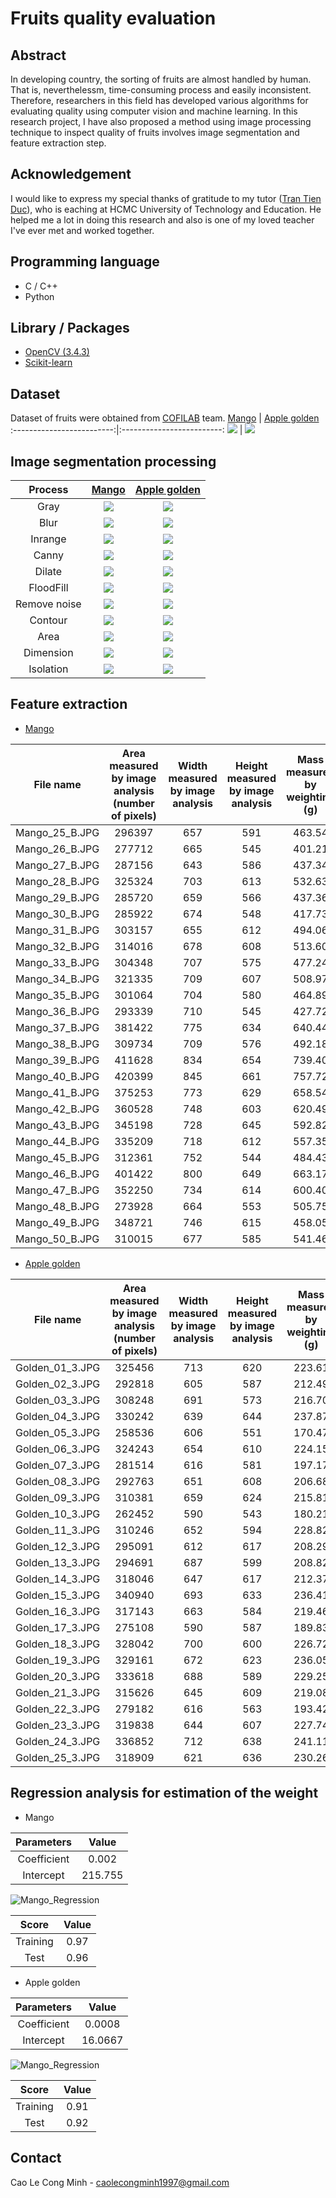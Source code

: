 # Fruits quality evaluation 

## Abstract
In developing country, the sorting of fruits are almost handled by human. That is, neverthelessm, time-consuming process and easily inconsistent. Therefore, researchers in this field has developed various algorithms for evaluating quality using computer vision and machine learning. In this research project, I have also proposed a method using image processing technique to inspect quality of fruits involves image segmentation and feature extraction step.

## Acknowledgement
I would like to express my special thanks of gratitude to my tutor ([Tran Tien Duc](http://fit.hcmute.edu.vn/ArticleId/19dcfcee-ee3a-41ab-b752-df1e6fc9af47/)), who is eaching at HCMC University of Technology and Education. He helped me a lot in doing this research and also is one of my loved teacher I've ever met and worked together.

## Programming language
* C / C++  
* Python

## Library / Packages
* [OpenCV (3.4.3)](https://github.com/opencv/opencv/releases/tag/3.4.3)
* [Scikit-learn](https://scikit-learn.org/stable/)
## Dataset
Dataset of fruits were obtained from [COFILAB](http://www.cofilab.com/) team.
[Mango](https://github.com/Minh-CaoLeCong/Fruit_Quality_Evaluation1/tree/master/dataset/Mango)            |  [Apple golden](https://github.com/Minh-CaoLeCong/Fruit_Quality_Evaluation1/tree/master/dataset/Apple_Golden)
:-------------------------:|:-------------------------:
![](./dataset/Mango/Mango_01_A.JPG)  |  ![](./dataset/Apple_Golden/Golden_01_3.JPG)

## Image segmentation processing  

Process            |[Mango](https://github.com/Minh-CaoLeCong/Fruit_Quality_Evaluation1/tree/master/image_result/mango)            |  [Apple golden](https://github.com/Minh-CaoLeCong/Fruit_Quality_Evaluation1/tree/master/image_result/apple_golden)
:-------------------------:|:-------------------------:|:-------------------------:
Gray  |![](./image_result/mango/gray/Mango_01_A.JPG)  |  ![](./image_result/apple_golden/gray/Golden_01_3.JPG)
Blur  |![](./image_result/mango/blur/Mango_01_A.JPG)  |  ![](./image_result/apple_golden/blur/Golden_01_3.JPG)
Inrange  |![](./image_result/mango/inrange/Mango_01_A.JPG)  |  ![](./image_result/apple_golden/inrange/Golden_01_3.JPG)
Canny  |![](./image_result/mango/canny/Mango_01_A.JPG)  |  ![](./image_result/apple_golden/canny/Golden_01_3.JPG)
Dilate  |![](https://github.com/Minh-CaoLeCong/Fruit_Quality_Evaluation1/blob/master/image_result/mango/dilate/Mango_01_A.JPG)  |  ![](https://github.com/Minh-CaoLeCong/Fruit_Quality_Evaluation1/blob/master/image_result/apple_golden/dilate/Golden_01_3.JPG)
FloodFill  |![](https://github.com/Minh-CaoLeCong/Fruit_Quality_Evaluation1/blob/master/image_result/mango/floodfill/Mango_01_A.JPG)  |  ![](https://github.com/Minh-CaoLeCong/Fruit_Quality_Evaluation1/blob/master/image_result/apple_golden/floodfill/Golden_01_3.JPG)
Remove noise  |![](./image_result/mango/remove_noise/Mango_01_A.JPG)  |  ![](./image_result/apple_golden/remove_noise/Golden_01_3.JPG)
Contour  |![](https://github.com/Minh-CaoLeCong/Fruit_Quality_Evaluation1/blob/master/image_result/mango/contour/Mango_01_A.JPG)  |  ![](https://github.com/Minh-CaoLeCong/Fruit_Quality_Evaluation1/blob/master/image_result/apple_golden/contour/Golden_01_3.JPG)
Area  |![](https://github.com/Minh-CaoLeCong/Fruit_Quality_Evaluation1/blob/master/image_result/mango/area/Mango_01_A.JPG)  |  ![](https://github.com/Minh-CaoLeCong/Fruit_Quality_Evaluation1/blob/master/image_result/apple_golden/area/Golden_01_3.JPG)
Dimension  |![](https://github.com/Minh-CaoLeCong/Fruit_Quality_Evaluation1/blob/master/image_result/mango/dimension/Mango_01_A.JPG)  |  ![](https://github.com/Minh-CaoLeCong/Fruit_Quality_Evaluation1/blob/master/image_result/apple_golden/dimension/Golden_01_3.JPG)
Isolation  |![](https://github.com/Minh-CaoLeCong/Fruit_Quality_Evaluation1/blob/master/image_result/mango/isolate/Mango_01_A.JPG)  |  ![](https://github.com/Minh-CaoLeCong/Fruit_Quality_Evaluation1/blob/master/image_result/apple_golden/isolate/Golden_01_3.JPG)

## Feature extraction
* [Mango](https://github.com/Minh-CaoLeCong/Fruit_Quality_Evaluation1/blob/master/image_result/mango/mango1.xlsx)  

File name | Area measured by image analysis (number of pixels) | Width measured by image analysis | Height measured by image analysis | Mass measured by weighting (g) | NOTE
:-------------------------:|:-------------------------:|:-------------------------:|:-------------------------:|:-------------------------:|:-------------------------:
Mango_25_B.JPG |    296397 |    657 | 591 | 463.54 |    Immaturity
Mango_26_B.JPG |    277712 |    665 | 545 | 401.21 |    Immaturity
Mango_27_B.JPG |    287156 |    643 | 586 | 437.34 |    Immaturity
Mango_28_B.JPG |	325324 |	703 | 613 |	532.63 |    Immaturity 
Mango_29_B.JPG |	285720 |	659 | 566 |	437.36 |    Immaturity 
Mango_30_B.JPG |	285922 |	674 | 548 |	417.73 |	Immaturity 
Mango_31_B.JPG |	303157 |	655 | 612 |	494.06 |	Immaturity 
Mango_32_B.JPG |	314016 |	678	| 608 |	513.60 |	Immaturity 
Mango_33_B.JPG |	304348 |	707	| 575 |	477.24 |	Immaturity 
Mango_34_B.JPG |	321335 |	709	| 607 |	508.97 |	Immaturity 
Mango_35_B.JPG |	301064 |	704	| 580 |	464.89 |	Immaturity 
Mango_36_B.JPG |	293339 |	710	| 545 |	427.72 |	Immaturity 
Mango_37_B.JPG |	381422 |	775	| 634 |	640.44 |	Immaturity 
Mango_38_B.JPG |	309734 |	709	| 576 |	492.18 |	Immaturity 
Mango_39_B.JPG |	411628 |	834	| 654 |	739.40 |	Immaturity 
Mango_40_B.JPG |	420399 |	845	| 661 |	757.72 |	Immaturity 
Mango_41_B.JPG |	375253 |	773	| 629 |	658.54 |	Immaturity 
Mango_42_B.JPG |	360528 |	748	| 603 |	620.49 |	Immaturity 
Mango_43_B.JPG |	345198 |	728	| 645 |	592.82 |	Immaturity 
Mango_44_B.JPG |	335209 |	718	| 612 |	557.35 |	Immaturity 
Mango_45_B.JPG |	312361 |	752	| 544 |	484.43 |	Immaturity 
Mango_46_B.JPG |	401422 |	800	| 649 |	663.17 |	Immaturity 
Mango_47_B.JPG |	352250 |	734	| 614 |	600.40 |	Immaturity 
Mango_48_B.JPG |	273928 |	664	| 553 |	505.75 |	Immaturity 
Mango_49_B.JPG |	348721 |	746	| 615 |	458.05 |	Immaturity 
Mango_50_B.JPG |	310015 |	677	| 585 |	541.46 |	Immaturity 

* [Apple golden](https://github.com/Minh-CaoLeCong/Fruit_Quality_Evaluation1/blob/master/image_result/apple_golden/apple_golden.xlsx)  

File name | Area measured by image analysis (number of pixels) | Width measured by image analysis | Height measured by image analysis | Mass measured by weighting (g)
:-------------------------:|:-------------------------:|:-------------------------:|:-------------------------:|:-------------------------:
Golden_01_3.JPG | 325456	| 713	| 620	| 223.61
Golden_02_3.JPG	| 292818	| 605	| 587	| 212.49
Golden_03_3.JPG	| 308248	| 691	| 573	| 216.70
Golden_04_3.JPG	| 330242	| 639	| 644	| 237.87
Golden_05_3.JPG	| 258536	| 606	| 551	| 170.47
Golden_06_3.JPG	| 324243	| 654	| 610	| 224.15
Golden_07_3.JPG	| 281514	| 616	| 581	| 197.17
Golden_08_3.JPG	| 292763	| 651	| 608	| 206.68
Golden_09_3.JPG	| 310381	| 659	| 624	| 215.81
Golden_10_3.JPG	| 262452	| 590	| 543	| 180.21
Golden_11_3.JPG	| 310246	| 652	| 594	| 228.82
Golden_12_3.JPG	| 295091	| 612	| 617	| 208.29
Golden_13_3.JPG	| 294691	| 687	| 599	| 208.82
Golden_14_3.JPG	| 318046	| 647	| 617	| 212.37
Golden_15_3.JPG	| 340940	| 693	| 633	| 236.41
Golden_16_3.JPG	| 317143	| 663	| 584	| 219.46
Golden_17_3.JPG	| 275108	| 590	| 587	| 189.83
Golden_18_3.JPG	| 328042	| 700	| 600	| 226.72
Golden_19_3.JPG	| 329161	| 672	| 623	| 236.05
Golden_20_3.JPG	| 333618	| 688	| 589	| 229.25
Golden_21_3.JPG	| 315626	| 645	| 609	| 219.08
Golden_22_3.JPG	| 279182	| 616	| 563	| 193.42
Golden_23_3.JPG	| 319838	| 644	| 607	| 227.74
Golden_24_3.JPG	| 336852	| 712	| 638	| 241.11
Golden_25_3.JPG	| 318909	| 621	| 636	| 230.26

## Regression analysis for estimation of the weight
* Mango  

Parameters | Value
:-------------------------:|:-------------------------:
Coefficient | 0.002
Intercept   | 215.755
![Mango_Regression](./image_result/mango/linear_regression/Weight_AreaPixels_B_Immaturity_25_50.png)  

Score | Value
:-------------------------:|:-------------------------:
Training    | 0.97
Test        | 0.96

* Apple golden  

Parameters | Value
:-------------------------:|:-------------------------:
Coefficient | 0.0008
Intercept   | 16.0667
![Mango_Regression](./image_result/apple_golden/linear_regression/Apple_Golden_Weight_AreaPixels_3.png)  

Score | Value
:-------------------------:|:-------------------------:
Training    | 0.91
Test        | 0.92

## Contact
Cao Le Cong Minh - caolecongminh1997@gmail.com
